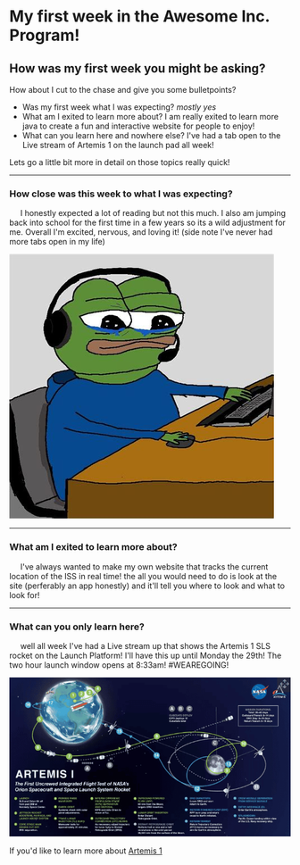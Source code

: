 <h1> My first week in the Awesome Inc. Program! </h1>

<h2> How was my first week you might be asking? </H2>

How about I cut to the chase and give you some bulletpoints?

- Was my first week what I was expecting? *mostly yes*
- What am I exited to learn more about? I am really exited to learn more java to create a fun and interactive website for people to enjoy! 
- What can you learn here and nowhere else? I've had a tab open to the Live stream of Artemis 1 on the launch pad all week!

Lets go a little bit more in detail on those topics really quick!

---

<h3> How close was this week to what I was expecting? </h3>

  &nbsp;&nbsp;&nbsp;&nbsp; I honestly expected a lot of reading but not this much. I also am jumping back into school for the first time in a few years so its a wild adjustment for me. 
Overall I'm excited, nervous, and loving it! (side note I've never had more tabs open in my life)

![Pepe crying while working](images/crying_pepe)

---

<h3> What am I exited to learn more about? </h3>
  
  &nbsp;&nbsp;&nbsp;&nbsp; I've always wanted to make my own website that tracks the current location of the ISS in real time! the all you would need to do is look at the site (perferably an app honestly) and it'll tell you where to look and what to look for! 
  
---

<h3> What can you only learn here? </h3> 

  &nbsp;&nbsp;&nbsp;&nbsp; well all week I've had a Live stream up that shows the Artemis 1 SLS rocket on the Launch Platform! I'll have this up until Monday the 29th! The two hour launch window opens at 8:33am! #WEAREGOING!
 
  ![Artemis1 mission plan](images/Artemis1)
  
  If you'd like to learn more about [Artemis 1](https://www.nasa.gov/artemis-1)
